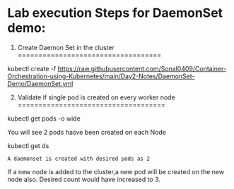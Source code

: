 
Lab execution Steps for DaemonSet demo:
========================================


1. Create Daemon Set in the cluster
===================================

kubectl create -f https://raw.githubusercontent.com/Sonal0409/Container-Orchestration-using-Kubernetes/main/Day2-Notes/DaemonSet-Demo/DaemonSet.yml

2. Validate if single pod is created on every worker node
====================================

kubectl get pods -o wide

   You will see 2 pods hasve been created on each Node
 
 kubectl get ds
 
    A daemonset is created with desired pods as 2
    
 
 If a new node is added to the cluster,a new pod will be created on the new node also.
 Desired count would have increased to 3.
